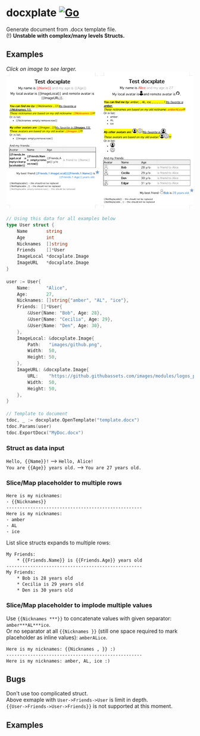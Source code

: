 # docxplate [![Go](https://github.com/bobiverse/docxplate/actions/workflows/go.yml/badge.svg)](https://github.com/bobiverse/docxplate/actions/workflows/go.yml)
Generate document from .docx template file.  
(!) **Unstable with complex/many levels Structs.**

## Examples
*Click on image to see larger.*
[![docxplate preview](./images/preview.png)](/images/preview.png)

```go
// Using this data for all examples below
type User struct {
	Name       string
	Age        int
	Nicknames  []string
	Friends    []*User
	ImageLocal *docxplate.Image
	ImageURL   *docxplate.Image
}

user := User{
	Name:      "Alice",
	Age:       27,
	Nicknames: []string{"amber", "AL", "ice"},
	Friends: []*User{
		&User{Name: "Bob", Age: 28},
		&User{Name: "Cecilia", Age: 29},
		&User{Name: "Den", Age: 30},
	},
	ImageLocal: &docxplate.Image{
		Path:   "images/github.png",
		Width:  50,
		Height: 50,
	},
	ImageURL: &docxplate.Image{
		URL:    "https://github.githubassets.com/images/modules/logos_page/GitHub-Mark.png",
		Width:  50,
		Height: 50,
	},
}

// Template to document
tdoc, _ := docxplate.OpenTemplate("template.docx")
tdoc.Params(user)
tdoc.ExportDocx("MyDoc.docx")
```

### Struct as data input
`Hello, {{Name}}!` --> `Hello, Alice!`  
`You are {{Age}} years old.` --> `You are 27 years old.`

### Slice/Map placeholder to multiple rows

    Here is my nicknames:
    - {{Nicknames}}    
    ---------------------------------------------------
    Here is my nicknames:
    - amber
    - AL
    - ice

List slice structs expands to multiple rows:

    My Friends:
        * {{Friends.Name}} is {{Friends.Age}} years old
    ---------------------------------------------------
    My Friends:
        * Bob is 28 years old
        * Cecilia is 29 years old
        * Den is 30 years old

### Slice/Map placeholder to implode multiple values
Use `{{Nicknames ***}}` to concatenate values with given separator: `amber***AL***ice`.  
Or no separator at all `{{Nicknames }}` (still one space required to mark placeholder as inline values): `amberALice`.  

    Here is my nicknames: {{Nicknames , }} :)
    ---------------------------------------------------
    Here is my nicknames: amber, AL, ice :)



## Bugs
Don't use too complicated struct.  
Above exmaple with `User->Friends->User` is limit in depth.  
`{{User->Friends->User->Friends}}` is not supported at this moment.




## Examples
